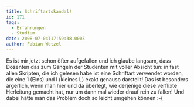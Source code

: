 ```yaml
---
title: Schriftartskandal!
id: 171
tags:
  - Erfahrungen
  - Studium
date: 2008-07-04T17:59:38.000Z
author: Fabian Wetzel
---
```


Es ist mir jetzt schon öfter aufgefallen und ich glaube langsam, dass Dozenten das zum Gängeln der Studenten mit voller Absicht tun: in fast allen Skripten, die ich gelesen habe ist eine Schriftart verwendet worden, die eine 1 (Eins) und l (kleines L) exakt genauso darstellt! Das ist besonders ärgerlich, wenn man hier und da überlegt, wie derjenige diese verflixte Herleitung gemacht hat, nur um dann mal wieder drauf rein zu fallen! Und dabei hätte man das Problem doch so leicht umgehen können :-(
